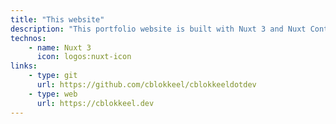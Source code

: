 ```yaml
---
title: "This website"
description: "This portfolio website is built with Nuxt 3 and Nuxt Content, combining a clean design with efficient code to showcase my projects. It features a dedicated section for my résumé, offering a straightforward look at my work and experience."
technos: 
    - name: Nuxt 3
      icon: logos:nuxt-icon
links:
    - type: git
      url: https://github.com/cblokkeel/cblokkeeldotdev
    - type: web
      url: https://cblokkeel.dev
---
```

